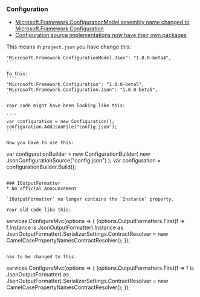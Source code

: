 ### Configuration

* [Microsoft.Framework.ConfigurationModel assembly name changed to Microsoft.Framework.Configuration](https://github.com/aspnet/Announcements/issues/25)
* [Configuration source implementations now have their own packages](https://github.com/aspnet/Announcements/issues/32)

This means in `project.json` you have change this:
`````
"Microsoft.Framework.ConfigurationModel.Json": "1.0.0-beta4",
````

To this:
````
"Microsoft.Framework.Configuration": "1.0.0-beta5",
"Microsoft.Framework.Configuration.Json": "1.0.0-beta5",
````

Your code might have been looking like this:

````
var configuration = new Configuration();
configuration.AddJsonFile("config.json");
````

Now you have to use this:

`````
var configurationBuilder = new ConfigurationBuilder(
  new JsonConfigurationSource("config.json")
);
var configuration = configurationBuilder.Build();
````

### IOutputFormatter
* No official Announcement

`IOutputFormatter` no longer contains the `Instance` property.

Your old code like this:
````
services.ConfigureMvc(options =>
{
  (options.OutputFormatters.First(f => f.Instance is JsonOutputFormatter).Instance as
    JsonOutputFormatter).SerializerSettings.ContractResolver =
    new CamelCasePropertyNamesContractResolver();
});
````
  
has to be changed to this:
`````
services.ConfigureMvc(options =>
{
  (options.OutputFormatters.First(f => f is JsonOutputFormatter) as
      JsonOutputFormatter).SerializerSettings.ContractResolver =
      new CamelCasePropertyNamesContractResolver();
});
````
